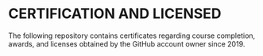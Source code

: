 # CERTIFICATION AND LICENSED
The following repository contains certificates regarding course completion, awards, and licenses obtained by the GitHub account owner since 2019.
